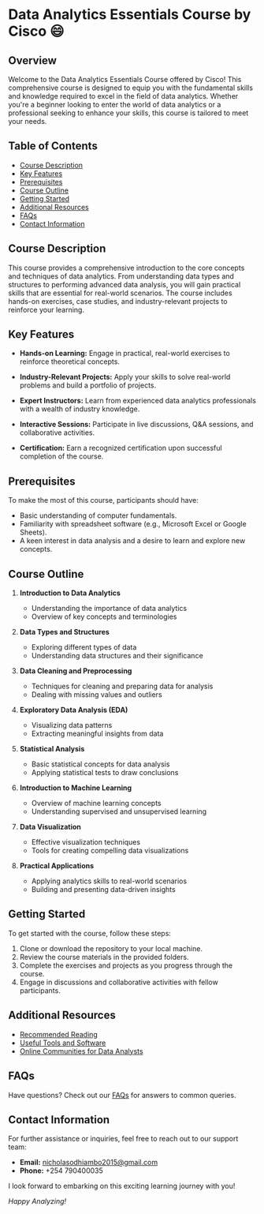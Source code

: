 # Data Analytics Essentials Course by Cisco :smile:

## Overview

Welcome to the Data Analytics Essentials Course offered by Cisco! This comprehensive course is designed to equip you with the fundamental skills and knowledge required to excel in the field of data analytics. Whether you're a beginner looking to enter the world of data analytics or a professional seeking to enhance your skills, this course is tailored to meet your needs.

## Table of Contents

- [Course Description](#course-description)
- [Key Features](#key-features)
- [Prerequisites](#prerequisites)
- [Course Outline](#course-outline)
- [Getting Started](#getting-started)
- [Additional Resources](#additional-resources)
- [FAQs](#faqs)
- [Contact Information](#contact-information)

## Course Description

This course provides a comprehensive introduction to the core concepts and techniques of data analytics. From understanding data types and structures to performing advanced data analysis, you will gain practical skills that are essential for real-world scenarios. The course includes hands-on exercises, case studies, and industry-relevant projects to reinforce your learning.

## Key Features

- **Hands-on Learning:** Engage in practical, real-world exercises to reinforce theoretical concepts.
  
- **Industry-Relevant Projects:** Apply your skills to solve real-world problems and build a portfolio of projects.
  
- **Expert Instructors:** Learn from experienced data analytics professionals with a wealth of industry knowledge.

- **Interactive Sessions:** Participate in live discussions, Q&A sessions, and collaborative activities.

- **Certification:** Earn a recognized certification upon successful completion of the course.

## Prerequisites

To make the most of this course, participants should have:

- Basic understanding of computer fundamentals.
- Familiarity with spreadsheet software (e.g., Microsoft Excel or Google Sheets).
- A keen interest in data analysis and a desire to learn and explore new concepts.

## Course Outline

1. **Introduction to Data Analytics**
   - Understanding the importance of data analytics
   - Overview of key concepts and terminologies

2. **Data Types and Structures**
   - Exploring different types of data
   - Understanding data structures and their significance

3. **Data Cleaning and Preprocessing**
   - Techniques for cleaning and preparing data for analysis
   - Dealing with missing values and outliers

4. **Exploratory Data Analysis (EDA)**
   - Visualizing data patterns
   - Extracting meaningful insights from data

5. **Statistical Analysis**
   - Basic statistical concepts for data analysis
   - Applying statistical tests to draw conclusions

6. **Introduction to Machine Learning**
   - Overview of machine learning concepts
   - Understanding supervised and unsupervised learning

7. **Data Visualization**
   - Effective visualization techniques
   - Tools for creating compelling data visualizations

8. **Practical Applications**
   - Applying analytics skills to real-world scenarios
   - Building and presenting data-driven insights

## Getting Started

To get started with the course, follow these steps:

1. Clone or download the repository to your local machine.
2. Review the course materials in the provided folders.
3. Complete the exercises and projects as you progress through the course.
4. Engage in discussions and collaborative activities with fellow participants.

## Additional Resources

- [Recommended Reading](resources/reading-list.md)
- [Useful Tools and Software](resources/tools.md)
- [Online Communities for Data Analysts](resources/communities.md)

## FAQs

Have questions? Check out our [FAQs](faqs.md) for answers to common queries.

## Contact Information

For further assistance or inquiries, feel free to reach out to our support team:

- **Email:** nicholasodhiambo2015@gmail.com
- **Phone:** +254 790400035

I look forward to embarking on this exciting learning journey with you!

*Happy Analyzing!*
